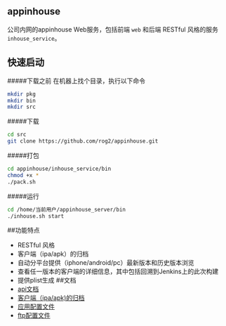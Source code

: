 ## appinhouse

公司内网的appinhouse Web服务，包括前端 `web` 和后端 RESTful 风格的服务`inhouse_service`。

## 快速启动
#####下载之前
在机器上找个目录，执行以下命令
```bash
mkdir pkg
mkdir bin
mkdir src
```
#####下载
```bash
cd src
git clone https://github.com/rog2/appinhouse.git
```
#####打包
```bash
cd appinhouse/inhouse_service/bin
chmod +x *
./pack.sh
```
#####运行

```bash
cd /home/当前用户/appinhouse_server/bin
./inhouse.sh start
```
##功能特点
* RESTful 风格
* 客户端（ipa/apk）的归档
* 自动分平台提供（iphone/android/pc）最新版本和历史版本浏览
* 查看任一版本的客户端的详细信息，其中包括回溯到Jenkins上的此次构建
* 提供plist生成
##文档
* [api文档](doc/README.md)
* [客户端（ipa/apk)的归档](doc/archive.md)
* [应用配置文件](doc/conf.md)
* [ftp配置文件](doc/ftp.md)  



